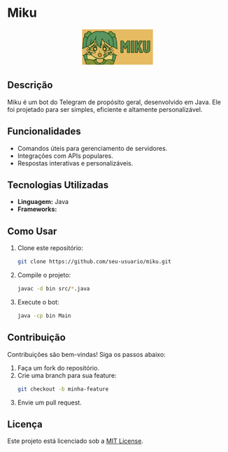 # Miku

<div align="center">
  <img src="miku.png" alt="Miku Icon" style="width:33%;"> 
  
</div>


## Descrição
Miku é um bot do Telegram de propósito geral, desenvolvido em Java. Ele foi projetado para ser simples, eficiente e altamente personalizável.

## Funcionalidades
- Comandos úteis para gerenciamento de servidores.
- Integrações com APIs populares.
- Respostas interativas e personalizáveis.

## Tecnologias Utilizadas
- **Linguagem:** Java
- **Frameworks:** 

## Como Usar
1. Clone este repositório:
   ```bash
   git clone https://github.com/seu-usuario/miku.git
   ```
2. Compile o projeto:
   ```bash
   javac -d bin src/*.java
   ```
3. Execute o bot:
   ```bash
   java -cp bin Main
   ```

## Contribuição
Contribuições são bem-vindas! Siga os passos abaixo:
1. Faça um fork do repositório.
2. Crie uma branch para sua feature:
   ```bash
   git checkout -b minha-feature
   ```
3. Envie um pull request.

## Licença
Este projeto está licenciado sob a [MIT License](LICENSE).
